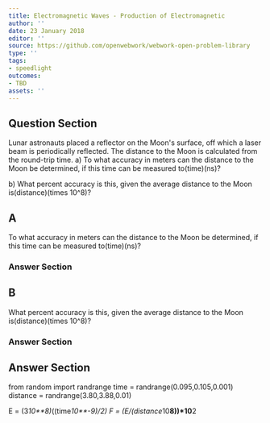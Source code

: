 ```yaml
---
title: Electromagnetic Waves - Production of Electromagnetic
author: ''
date: 23 January 2018
editor: ''
source: https://github.com/openwebwork/webwork-open-problem-library
type: ''
tags:
- speedlight
outcomes:
- TBD
assets: ''
---
```


## Question Section 

Lunar astronauts placed a reflector on the Moon's surface, off which a laser beam is periodically reflected. The distance to the Moon is calculated from the round-trip time.
a) To what accuracy in meters can the distance to the Moon be determined, if this time can be measured to(time)(ns)?
 
b) What percent accuracy is this, given the average distance to the Moon is(distance)(times 10^8)?

## A
To what accuracy in meters can the distance to the Moon be determined, if this time can be measured to(time)(ns)?
### Answer Section
## B
What percent accuracy is this, given the average distance to the Moon is(distance)(times 10^8)?
### Answer Section


## Answer Section

from random import randrange
time = randrange(0.095,0.105,0.001)
distance = randrange(3.80,3.88,0.01)

E = (3*10**8)*((time*10**-9)/2)
F = (E/(distance*10**8))*10**2